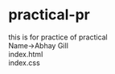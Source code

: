 # practical-pr
this is for practice of practical
<br>
Name->Abhay Gill
<br>
index.html
<br>
index.css
